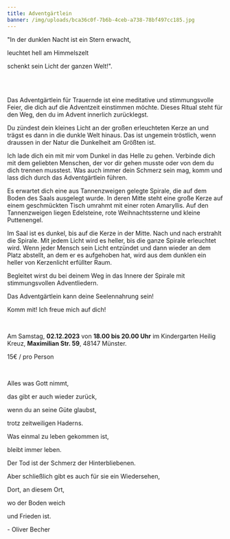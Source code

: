 ```yaml
---
title: Adventgärtlein
banner: /img/uploads/bca36c0f-7b6b-4ceb-a738-78bf497cc185.jpg
---
```

"In der dunklen Nacht ist ein Stern erwacht,

leuchtet hell am Himmelszelt

schenkt sein Licht der ganzen Welt!".

</br>
</br>

Das Adventgärtlein für Trauernde ist eine meditative und stimmungsvolle Feier, die dich auf die Adventzeit einstimmen möchte. Dieses Ritual steht für den Weg, den du im Advent innerlich zurücklegst.

Du zündest dein kleines Licht an der großen erleuchteten Kerze an und trägst es dann in die dunkle Welt hinaus. Das ist ungemein tröstlich, wenn draussen in der Natur die Dunkelheit am Größten ist.

Ich lade dich ein mit mir vom Dunkel in das Helle zu gehen. Verbinde dich mit dem geliebten Menschen, der vor dir gehen musste oder von dem du dich trennen musstest. Was auch immer dein Schmerz sein mag, komm und lass dich durch das Adventgärtlein führen.

Es erwartet dich eine aus Tannenzweigen gelegte Spirale, die auf dem Boden des Saals ausgelegt wurde. In deren Mitte steht eine große Kerze auf einem geschmückten Tisch umrahmt mit einer roten Amaryllis. Auf den Tannenzweigen liegen Edelsteine, rote Weihnachtssterne und kleine Puttenengel.

Im Saal ist es dunkel, bis auf die Kerze in der Mitte. Nach und nach erstrahlt die Spirale. Mit jedem Licht wird es heller, bis die ganze Spirale erleuchtet wird. Wenn jeder Mensch sein Licht entzündet und dann wieder an dem Platz abstellt, an dem er es aufgehoben hat, wird aus dem dunklen ein heller von Kerzenlicht erfüllter Raum.

Begleitet wirst du bei deinem Weg in das Innere der Spirale mit stimmungsvollen Adventliedern.

Das Adventgärtlein kann deine Seelennahrung sein! 

Komm mit! Ich freue mich auf dich!

</br>

Am Samstag, **02.12.2023** von **18.00 bis 20.00 Uhr** im Kindergarten Heilig Kreuz, **Maximilian Str. 59**, 48147 Münster.

15€ / pro Person

</br>

Alles was Gott nimmt,

das gibt er auch wieder zurück, 

wenn du an seine Güte glaubst, 

trotz zeitweiligen Haderns.

Was einmal zu leben gekommen ist,

bleibt immer leben.

Der Tod ist der Schmerz der Hinterbliebenen.

Aber schließlich gibt es auch für sie ein Wiedersehen,

Dort, an diesem Ort,

wo der Boden weich

und Frieden ist. 

\- Oliver Becher